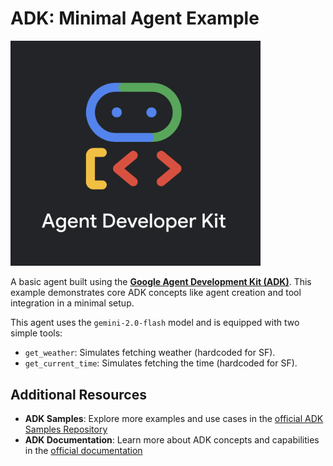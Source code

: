 # ADK: Minimal Agent Example

<img src="https://github.com/GoogleCloudPlatform/agent-starter-pack/blob/main/docs/images/adk_logo.png?raw=true" width="400">

A basic agent built using the **[Google Agent Development Kit (ADK)](https://google.github.io/adk-docs/)**. This example demonstrates core ADK concepts like agent creation and tool integration in a minimal setup.

This agent uses the `gemini-2.0-flash` model and is equipped with two simple tools:
*   `get_weather`: Simulates fetching weather (hardcoded for SF).
*   `get_current_time`: Simulates fetching the time (hardcoded for SF).

## Additional Resources

- **ADK Samples**: Explore more examples and use cases in the [official ADK Samples Repository](https://github.com/google/adk-samples)
- **ADK Documentation**: Learn more about ADK concepts and capabilities in the [official documentation](https://google.github.io/adk-docs/)

